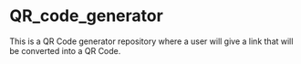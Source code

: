 # QR_code_generator
This is a QR Code generator repository where a user will give a link that will be converted into a QR Code.
